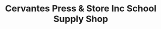 ---
title: "Cervantes Press & Store Inc School Supply Shop"
url: /tarlac-city/cervantes-press-und-store-inc-school-supply-shop/
shop: Schreibwaren
---